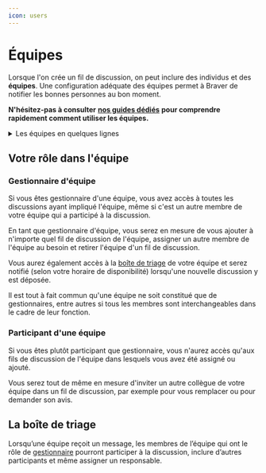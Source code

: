 ```yaml
---
icon: users
---
```


# Équipes

Lorsque l'on crée un fil de discussion, on peut inclure des individus et des **équipes**. Une configuration adéquate des équipes permet à Braver de notifier les bonnes personnes au bon moment.

**N'hésitez-pas à consulter** [**nos guides dédiés**](https://braver-1.gitbook.io/braver/training/pour-les-professionnels/equipes) **pour comprendre rapidement comment utiliser les équipes.**

<details>

<summary>Les équipes en quelques lignes</summary>

* Si l'on inclut des équipes sans identifier à qui dans l'équipe nous voulons parler, le fil de discussion se retrouve dans la [boîte de triage](./#la-boite-de-triage) de l'équipe.&#x20;
* Si l'on inclut un individu qui est membre d'une équipe, son équipe est du même coup ajouté dans le fil de discussion, et l'invité en question peut à son gré inviter d'autres membres de son équipe à rejoindre le fil de discussion.
* Ces équipes sont constituées de membres faisant une gestion partagée des communications.
* Un lieu de travail peut rassembler différentes équipes.
* Le regroupement en équipes est la plupart du temps basée sur les **professions** (ex. "soins infirmiers" rassemble toutes les infirmières d'un étage, "physiothérapie" rassemble tous les physios d'une clinique, etc.), mais les administrateurs peuvent utiliser n'importe quel base pour bâtir une équipe.

</details>

## Votre rôle dans l'équipe

### Gestionnaire d'équipe

Si vous êtes gestionnaire d'une équipe, vous avez accès à toutes les discussions ayant impliqué l'équipe, même si c'est un autre membre de votre équipe qui a participé à la discussion.

En tant que gestionnaire d'équipe, vous serez en mesure de vous ajouter à n'importe quel fil de discussion de l'équipe, assigner un autre membre de l'équipe au besoin et retirer l'équipe d'un fil de discussion.

Vous aurez également accès à la [boîte de triage](./#la-boite-de-triage) de votre équipe et serez notifié (selon votre horaire de disponibilité) lorsqu'une nouvelle discussion y est déposée.

Il est tout à fait commun qu'une équipe ne soit constitué que de gestionnaires, entre autres si tous les membres sont interchangeables dans le cadre de leur fonction.

### Participant d'une équipe

Si vous êtes plutôt participant que gestionnaire, vous n'aurez accès qu'aux fils de discussion de l'équipe dans lesquels vous avez été assigné ou ajouté.

Vous serez tout de même en mesure d'inviter un autre collègue de votre équipe dans un fil de discussion, par exemple pour vous remplacer ou pour demander son avis.

## La boîte de triage

Lorsqu’une équipe reçoit un message, les membres de l’équipe qui ont le rôle de [gestionnaire](./#gestionnaire-dequipe) pourront participer à la discussion, inclure d’autres participants et même assigner un responsable.
